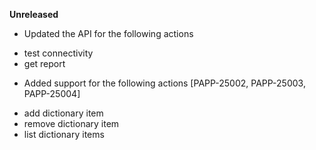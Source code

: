 **Unreleased**
* Updated the API for the following actions
+ test connectivity
+ get report
* Added support for the following actions [PAPP-25002, PAPP-25003, PAPP-25004]
+ add dictionary item
+ remove dictionary item
+ list dictionary items

